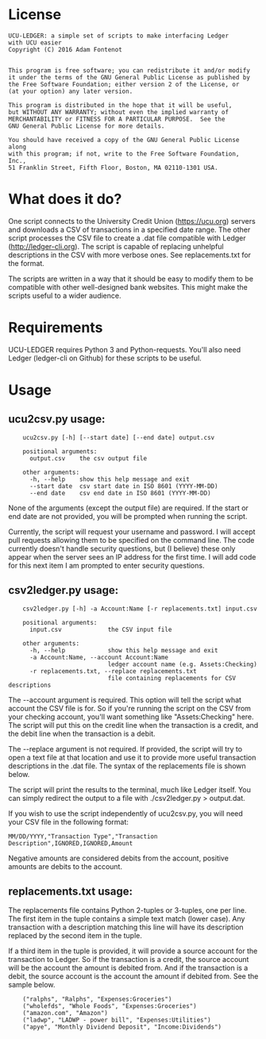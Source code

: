 # License

    UCU-LEDGER: a simple set of scripts to make interfacing Ledger 
    with UCU easier
    Copyright (C) 2016 Adam Fontenot

    
    This program is free software; you can redistribute it and/or modify
    it under the terms of the GNU General Public License as published by
    the Free Software Foundation; either version 2 of the License, or
    (at your option) any later version.

    This program is distributed in the hope that it will be useful,
    but WITHOUT ANY WARRANTY; without even the implied warranty of
    MERCHANTABILITY or FITNESS FOR A PARTICULAR PURPOSE.  See the
    GNU General Public License for more details.

    You should have received a copy of the GNU General Public License along
    with this program; if not, write to the Free Software Foundation, Inc.,
    51 Franklin Street, Fifth Floor, Boston, MA 02110-1301 USA.
    
# What does it do?
    
One script connects to the University Credit Union 
(https://ucu.org) servers and downloads a CSV of transactions in a 
specified date range. The other script processes the CSV file to 
create a .dat file compatible with Ledger (http://ledger-cli.org). 
The script is capable of replacing unhelpful descriptions in the CSV 
with more verbose ones. See replacements.txt for the format.
    
The scripts are written in a way that it should be easy to modify 
them to be compatible with other well-designed bank websites. This 
might make the scripts useful to a wider audience.

# Requirements

UCU-LEDGER requires Python 3 and Python-requests. You'll also 
need Ledger (ledger-cli on Github) for these scripts to be useful. 
    
# Usage
    
## ucu2csv.py usage:
        ucu2csv.py [-h] [--start date] [--end date] output.csv
        
        positional arguments:
          output.csv    the csv output file

        other arguments:
          -h, --help    show this help message and exit
          --start date  csv start date in ISO 8601 (YYYY-MM-DD)
          --end date    csv end date in ISO 8601 (YYYY-MM-DD) 
          
None of the arguments (except the output file) are required. 
If the start or end date are not provided, you will be prompted when 
running the script. 
        
Currently, the script will request your username and 
password. I will accept pull requests allowing them to be specified 
on the command line. The code currently doesn't handle security 
questions, but (I believe) these only appear when the server sees an 
IP address for the first time. I will add code for this next item I 
am prompted to enter security questions.
    
## csv2ledger.py usage:
        csv2ledger.py [-h] -a Account:Name [-r replacements.txt] input.csv

        positional arguments:
          input.csv             the CSV input file

        other arguments:
          -h, --help            show this help message and exit
          -a Account:Name, --account Account:Name
                                ledger account name (e.g. Assets:Checking)
          -r replacements.txt, --replace replacements.txt
                                file containing replacements for CSV descriptions
                                
The --account argument is required. This option will tell the 
script what account the CSV file is for. So if you're running the 
script on the CSV from your checking account, you'll want something 
like "Assets:Checking" here. The script will put this on the credit 
line when the transaction is a credit, and the debit line when the 
transaction is a debit. 
        
The --replace argument is not required. If provided, the 
script will try to open a text file at that location and use it to 
provide more useful transaction descriptions in the .dat file. The 
syntax of the replacements file is shown below.
        
The script will print the results to the terminal, much like 
Ledger itself. You can simply redirect the output to a file with 
./csv2ledger.py > output.dat.
        
If you wish to use the script independently of ucu2csv.py, 
you will need your CSV file in the following format:

    MM/DD/YYYY,"Transaction Type","Transaction Description",IGNORED,IGNORED,Amount

Negative amounts are considered debits from the account, positive 
amounts are debits to the account.
        
## replacements.txt usage:
The replacements file contains Python 2-tuples or 3-tuples, 
one per line. The first item in the tuple contains a simple text 
match (lower case). Any transaction with a description matching this 
line will have its description replaced by the second item in the 
tuple. 
        
 If a third item in the tuple is provided, it will provide a 
source account for the transaction to Ledger. So if the transaction 
is a credit, the source account will be the account the amount is 
debited from. And if the transaction is a debit, the source account 
is the account the amount if debited from. See the sample below.
        
        ("ralphs", "Ralphs", "Expenses:Groceries")
        ("wholefds", "Whole Foods", "Expenses:Groceries")
        ("amazon.com", "Amazon")
        ("ladwp", "LADWP - power bill", "Expenses:Utilities")
        ("apye", "Monthly Dividend Deposit", "Income:Dividends")
